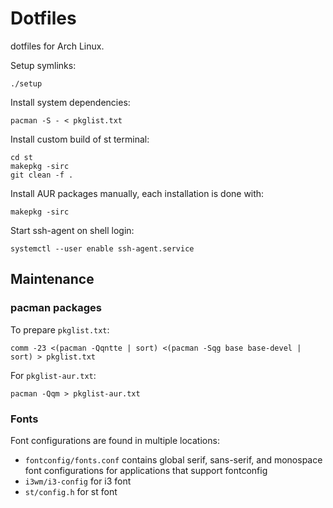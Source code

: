 # Dotfiles

dotfiles for Arch Linux.

Setup symlinks:

```
./setup
```

Install system dependencies:

```
pacman -S - < pkglist.txt
```

Install custom build of st terminal:

```
cd st
makepkg -sirc
git clean -f .
```

Install AUR packages manually, each installation is done with:

```
makepkg -sirc
```

Start ssh-agent on shell login:

```
systemctl --user enable ssh-agent.service
```

## Maintenance

### pacman packages

To prepare `pkglist.txt`:

```
comm -23 <(pacman -Qqntte | sort) <(pacman -Sqg base base-devel | sort) > pkglist.txt
```

For `pkglist-aur.txt`:

```
pacman -Qqm > pkglist-aur.txt
```

### Fonts

Font configurations are found in multiple locations:

 - `fontconfig/fonts.conf` contains global serif, sans-serif, and monospace font configurations for applications that support fontconfig
 - `i3wm/i3-config` for i3 font
 - `st/config.h` for st font
